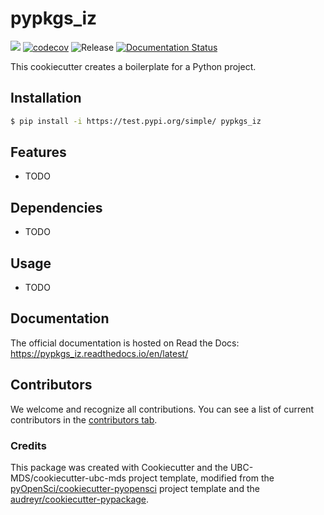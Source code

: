 # pypkgs_iz 

![](https://github.com/ssyayayy/pypkgs_iz/workflows/build/badge.svg) [![codecov](https://codecov.io/gh/ssyayayy/pypkgs_iz/branch/main/graph/badge.svg)](https://codecov.io/gh/ssyayayy/pypkgs_iz) ![Release](https://github.com/ssyayayy/pypkgs_iz/workflows/Release/badge.svg) [![Documentation Status](https://readthedocs.org/projects/pypkgs_iz/badge/?version=latest)](https://pypkgs_iz.readthedocs.io/en/latest/?badge=latest)

This cookiecutter creates a boilerplate for a Python project.

## Installation

```bash
$ pip install -i https://test.pypi.org/simple/ pypkgs_iz
```

## Features

- TODO

## Dependencies

- TODO

## Usage

- TODO

## Documentation

The official documentation is hosted on Read the Docs: https://pypkgs_iz.readthedocs.io/en/latest/

## Contributors

We welcome and recognize all contributions. You can see a list of current contributors in the [contributors tab](https://github.com/ssyayayy/pypkgs_iz/graphs/contributors).

### Credits

This package was created with Cookiecutter and the UBC-MDS/cookiecutter-ubc-mds project template, modified from the [pyOpenSci/cookiecutter-pyopensci](https://github.com/pyOpenSci/cookiecutter-pyopensci) project template and the [audreyr/cookiecutter-pypackage](https://github.com/audreyr/cookiecutter-pypackage).
